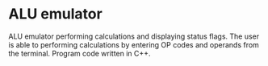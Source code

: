 # ALU emulator
ALU emulator performing calculations and displaying status flags.
The user is able to performing calculations by entering OP codes and operands from the terminal.
Program code written in C++.
